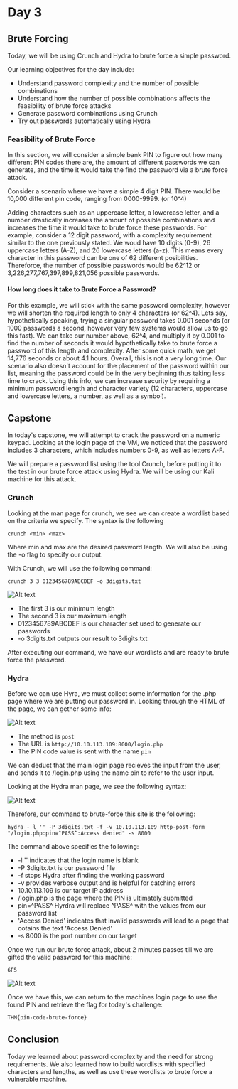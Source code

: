 # Day 3
## Brute Forcing
Today, we will be using Crunch and Hydra to brute force a simple password. 

Our learning objectives for the day include:
- Understand password complexity and the number of possible combinations
- Understand how the number of possible combinations affects the feasibility of brute force attacks
- Generate password combinations using Crunch
- Try out passwords automatically using Hydra

### Feasibility of Brute Force
In this section, we will consider a simple bank PIN to figure out how many different PIN codes there are, the amount of different passwords we can generate, and the time it would take the find the password via a brute force attack.

Consider a scenario where we have a simple 4 digit PIN. There would be 10,000 different pin code, ranging from 0000-9999. (or 10^4)

Adding characters such as an uppercase letter, a lowercase letter, and a number drastically increases the amount of possible combinations and increases the time it would take to brute force these passwords. For example, consider a 12 digit password, with a complexity requirement similar to the one previously stated. We woud have 10 digits (0-9), 26 uppercase letters (A-Z), and 26 lowercase letters (a-z). This means every character in this password can be one of 62 different posibilities. Thereforce, the number of possible passwords would be 62^12 or 3,226,277,767,397,899,821,056 possible passwords.

#### How long does it take to Brute Force a Password?

For this example, we will stick with the same password complexity, however we will shorten the required length to only 4 characters (or 62^4). Lets say, hypothetically speaking, trying a singular password takes 0.001 seconds (or 1000 passwords a second, however very few systems would allow us to go this fast). We can take our number above, 62^4, and multiply it by 0.001 to find the number of seconds it would hypothetically take to brute force a password of this length and complexity. After some quick math, we get 14,776 seconds or about 4.1 hours. Overall, this is not a very long time. Our scenario also doesn't account for the placement of the password within our list, meaning the password could be in the very beginning thus taking less time to crack. Using this info, we can increase security by requiring a minimum password length and character variety (12 characters, uppercase and lowercase letters, a number, as well as a symbol).

## Capstone
In today's capstone, we will attempt to crack the password on a numeric keypad. Looking at the login page of the VM, we noticed that the password includes 3 characters, which includes numbers 0-9, as well as letters A-F. 

We will prepare a password list using the tool Crunch, before putting it to the test in our brute force attack using Hydra. We will be using our Kali machine for this attack.

### Crunch
Looking at the man page for crunch, we see we can create a wordlist based on the criteria we specify. The syntax is the following

```crunch <min> <max>```

Where min and max are the desired password length. We will also be using the -o flag to specify our output.

With Crunch, we will use the following command:

```crunch 3 3 0123456789ABCDEF -o 3digits.txt```

![Alt text](/Advent%20of%20Cyber%202023/Resources/crunchcmd1.png)

- The first 3 is our minimum length
- The second 3 is our maximum length
- 0123456789ABCDEF is our character set used to generate our passwords
- -o 3digits.txt outputs our result to 3digits.txt


After executing our command, we have our wordlists and are ready to brute force the password.

### Hydra
Before we can use Hyra, we must collect some information for the .php page where we are putting our password in. Looking through the HTML of the page, we can gether some info:

![Alt text](/Advent%20of%20Cyber%202023/Resources/day3HTML.png)

- The method is ```post```
- The URL is ```http://10.10.113.109:8000/login.php```
- The PIN code value is sent with the name ```pin```

We can deduct that the main login page recieves the input from the user, and sends it to /login.php using the name pin to refer to the user input.

Looking at the Hydra man page, we see the following syntax:

![Alt text](/Advent%20of%20Cyber%202023/Resources/hydramanpage.png)

Therefore, our command to brute-force this site is the following:

```hydra - l '' -P 3digits.txt -f -v 10.10.113.109 http-post-form "/login.php:pin=^PASS^:Access denied" -s 8000```

The command above specifies the following:

- -l '' indicates that the login name is blank
- -P 3digitx.txt is our password file
- -f stops Hydra after finding the working password
- -v provides verbose output and is helpful for catching errors
- 10.10.113.109 is our target IP address
- /login.php is the page where the PIN is ultimately submitted
- pin=^PASS^ Hyrdra will replace ^PASS^ with the values from our password list
- 'Access Denied' indicates that invalid passwords will lead to a page that cotains the text 'Access Denied'
- -s 8000 is the port number on our target

Once we run our brute force attack, about 2 minutes passes till we are gifted the valid password for this machine:

```6F5```

![Alt text](/Advent%20of%20Cyber%202023/Resources/day3PIN.png)

Once we have this, we can return to the machines login page to use the found PIN and retrieve the flag for today's challenge:

```THM{pin-code-brute-force}```

## Conclusion
Today we learned about password complexity and the need for strong requirements. We also learned how to build wordlists with specified characters and lengths, as well as use these wordlists to brute force a vulnerable machine. 